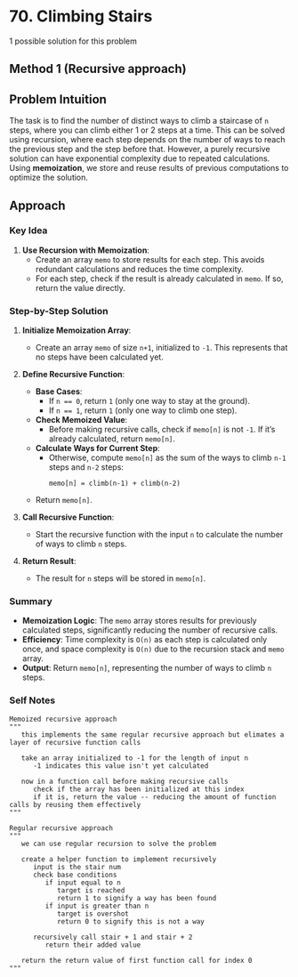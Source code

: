 # 70. Climbing Stairs

1 possible solution for this problem  

## Method 1 (Recursive approach)

## Problem Intuition
The task is to find the number of distinct ways to climb a staircase of `n` steps, where you can climb either 1 or 2 steps at a time. This can be solved using recursion, where each step depends on the number of ways to reach the previous step and the step before that. However, a purely recursive solution can have exponential complexity due to repeated calculations. Using **memoization**, we store and reuse results of previous computations to optimize the solution.

## Approach

### Key Idea
1. **Use Recursion with Memoization**:
   - Create an array `memo` to store results for each step. This avoids redundant calculations and reduces the time complexity.
   - For each step, check if the result is already calculated in `memo`. If so, return the value directly.

### Step-by-Step Solution

1. **Initialize Memoization Array**:
   - Create an array `memo` of size `n+1`, initialized to `-1`. This represents that no steps have been calculated yet.

2. **Define Recursive Function**:
   - **Base Cases**:
     - If `n == 0`, return `1` (only one way to stay at the ground).
     - If `n == 1`, return `1` (only one way to climb one step).
   - **Check Memoized Value**:
     - Before making recursive calls, check if `memo[n]` is not `-1`. If it’s already calculated, return `memo[n]`.
   - **Calculate Ways for Current Step**:
     - Otherwise, compute `memo[n]` as the sum of the ways to climb `n-1` steps and `n-2` steps:
       ```plaintext
       memo[n] = climb(n-1) + climb(n-2)
       ```
   - Return `memo[n]`.

3. **Call Recursive Function**:
   - Start the recursive function with the input `n` to calculate the number of ways to climb `n` steps.

4. **Return Result**:
   - The result for `n` steps will be stored in `memo[n]`.

### Summary
- **Memoization Logic**: The `memo` array stores results for previously calculated steps, significantly reducing the number of recursive calls.
- **Efficiency**: Time complexity is `O(n)` as each step is calculated only once, and space complexity is `O(n)` due to the recursion stack and `memo` array.
- **Output**: Return `memo[n]`, representing the number of ways to climb `n` steps.

### Self Notes

```
Memoized recursive approach
"""
   this implements the same regular recursive approach but elimates a layer of recursive function calls

   take an array initialized to -1 for the length of input n
      -1 indicates this value isn't yet calculated
   
   now in a function call before making recursive calls
      check if the array has been initialized at this index
      if it is, return the value -- reducing the amount of function calls by reusing them effectively
"""

Regular recursive approach
"""
   we can use regular recursion to solve the problem
   
   create a helper function to implement recursively
      input is the stair num
      check base conditions
         if input equal to n 
            target is reached
            return 1 to signify a way has been found
         if input is greater than n
            target is overshot
            return 0 to signify this is not a way
      
      recursively call stair + 1 and stair + 2
         return their added value
   
   return the return value of first function call for index 0
"""
```

